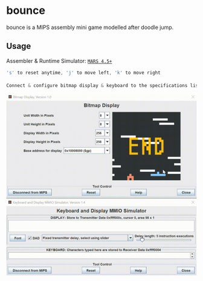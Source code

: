 # bounce

bounce is a MIPS assembly mini game modelled after doodle jump.

## Usage

Assembler & Runtime Simulator: [`MARS 4.5+`](http://courses.missouristate.edu/kenvollmar/mars/download.htm)

```cpp
's' to reset anytime, 'j' to move left, 'k' to move right

Connect & configure bitmap display & keyboard to the specifications listed below
```

[![MARS Usage](usage.gif)](https://github.com/anthonytedja/bounce/blob/main/bounce.s)
